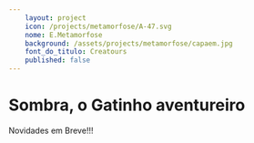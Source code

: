 ```yaml
---
    layout: project
    icon: /projects/metamorfose/A-47.svg
    nome: E.Metamorfose
    background: /assets/projects/metamorfose/capaem.jpg
    font_do_titulo: Creatours
    published: false
---
```


# Sombra, o Gatinho aventureiro

Novidades em Breve!!!

